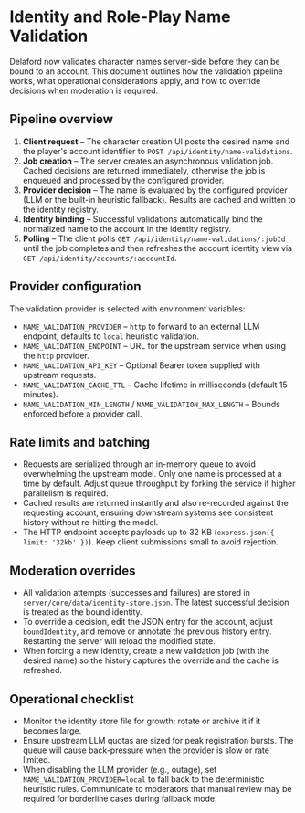 # Identity and Role-Play Name Validation

Delaford now validates character names server-side before they can be bound to an account. This document outlines how the
validation pipeline works, what operational considerations apply, and how to override decisions when moderation is required.

## Pipeline overview

1. **Client request** – The character creation UI posts the desired name and the player's account identifier to
   `POST /api/identity/name-validations`.
2. **Job creation** – The server creates an asynchronous validation job. Cached decisions are returned immediately, otherwise
   the job is enqueued and processed by the configured provider.
3. **Provider decision** – The name is evaluated by the configured provider (LLM or the built-in heuristic fallback). Results are
   cached and written to the identity registry.
4. **Identity binding** – Successful validations automatically bind the normalized name to the account in the identity registry.
5. **Polling** – The client polls `GET /api/identity/name-validations/:jobId` until the job completes and then refreshes the
   account identity view via `GET /api/identity/accounts/:accountId`.

## Provider configuration

The validation provider is selected with environment variables:

- `NAME_VALIDATION_PROVIDER` – `http` to forward to an external LLM endpoint, defaults to `local` heuristic validation.
- `NAME_VALIDATION_ENDPOINT` – URL for the upstream service when using the `http` provider.
- `NAME_VALIDATION_API_KEY` – Optional Bearer token supplied with upstream requests.
- `NAME_VALIDATION_CACHE_TTL` – Cache lifetime in milliseconds (default 15 minutes).
- `NAME_VALIDATION_MIN_LENGTH` / `NAME_VALIDATION_MAX_LENGTH` – Bounds enforced before a provider call.

## Rate limits and batching

- Requests are serialized through an in-memory queue to avoid overwhelming the upstream model. Only one name is processed at a
  time by default. Adjust queue throughput by forking the service if higher parallelism is required.
- Cached results are returned instantly and also re-recorded against the requesting account, ensuring downstream systems see
  consistent history without re-hitting the model.
- The HTTP endpoint accepts payloads up to 32 KB (`express.json({ limit: '32kb' })`). Keep client submissions small to avoid
  rejection.

## Moderation overrides

- All validation attempts (successes and failures) are stored in `server/core/data/identity-store.json`. The latest successful
  decision is treated as the bound identity.
- To override a decision, edit the JSON entry for the account, adjust `boundIdentity`, and remove or annotate the previous
  history entry. Restarting the server will reload the modified state.
- When forcing a new identity, create a new validation job (with the desired name) so the history captures the override and the
  cache is refreshed.

## Operational checklist

- Monitor the identity store file for growth; rotate or archive it if it becomes large.
- Ensure upstream LLM quotas are sized for peak registration bursts. The queue will cause back-pressure when the provider is
  slow or rate limited.
- When disabling the LLM provider (e.g., outage), set `NAME_VALIDATION_PROVIDER=local` to fall back to the deterministic
  heuristic rules. Communicate to moderators that manual review may be required for borderline cases during fallback mode.

